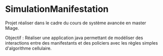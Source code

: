 # SimulationManifestation
Projet réaliser dans le cadre du cours de système avancée en master Miage. 

Objectif :
Réaliser une application java permettant de modéliser des interactions entre des manifestants et des policiers 
avec les règles simples d'algorithme cellulaire.

